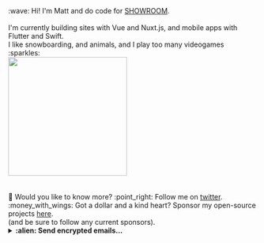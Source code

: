 
<div>
  :wave: Hi! I'm Matt and do code for <a href="https://www.showroom-live.com">SHOWROOM</a>.
  <br><br>I'm currently building sites with Vue and Nuxt.js, and mobile apps with Flutter and Swift.
  <br> I like snowboarding, and animals, and I play too many videogames :sparkles:<br>
  <img src="https://i.imgur.com/vP0qxPQ.gif" width="240px" align="center"><br>
  <br><br>🦜 Would you like to know more? :point_right: Follow me on <a href="https://twitter.com/mattwestcott">twitter</a>.
  <br>:money_with_wings: Got a dollar and a kind heart? Sponsor my open-source projects <a href="https://github.com/sponsors/mattwestcott">here</a>.<br>
  (and be sure to follow any current sponsors).
</div>

<details>
  <summary><b>:alien: Send encrypted emails...</b></summary>
  <p>
  ... to github.lm88y@dralias.com

    -----BEGIN PGP PUBLIC KEY BLOCK-----
    Version: OpenPGP.js v4.10.10
    Comment: https://openpgpjs.org

    xjMEXMKEPRYJKwYBBAHaRw8BAQdAmY4Ux/1rjux3OqIgdaAA2UspUXQX2mS5
    GLh4mhjusbfNOyJtYXR0d2VzdGNvdHRAcHJvdG9ubWFpbC5jb20iIDxtYXR0
    d2VzdGNvdHRAcHJvdG9ubWFpbC5jb20+wncEEBYKAB8FAlzChD0GCwkHCAMC
    BBUICgIDFgIBAhkBAhsDAh4BAAoJEL6Xyt7AxZnIP9gBAMNN/bz/U6b38s7T
    Y6GdrZZ8YonuPiXzXs0Sh4bjdaqqAQD2A6eaf/9iPk4I7OuDIiTC2quL89ra
    0iyZSa5dT17VDM44BFzChD0SCisGAQQBl1UBBQEBB0B880K42AENmWjwPut1
    11OxKDV5qvnPS2cHnKmqsbmBdQMBCAfCYQQYFggACQUCXMKEPQIbDAAKCRC+
    l8rewMWZyBznAP0cR7AzBJRp2f4+v1WWREbHQtLw+yTigfBpeIlW0OEFawD/
    a89mVNO4R9SPEL6CToSAFOHhJa+gYgAWwS6TKcCr+AU=
    =ETtK
    -----END PGP PUBLIC KEY BLOCK-----
   </p>
</details>
